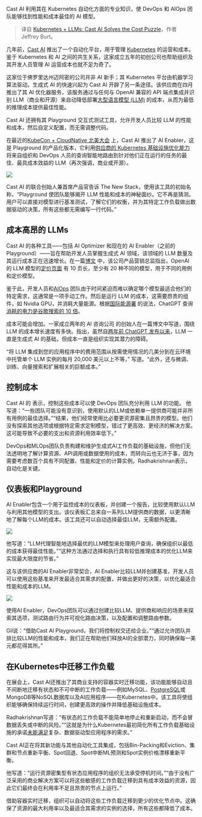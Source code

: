 
<!--
title: Kubernetes + 大模型：Cast AI解决成本难题
cover: https://cdn.thenewstack.io/media/2024/11/f651b0cb-alex-shuper-4kexemmkesw-unsplash-1.jpg
-->

Cast AI 利用其在 Kubernetes 自动化方面的专业知识，使 DevOps 和 AIOps 团队能够找到性能和成本最佳的 AI 模型。

> 译自 [Kubernetes + LLMs: Cast AI Solves the Cost Puzzle](https://thenewstack.io/kubernetes-llms-cast-ai-solves-the-cost-puzzle/)，作者 Jeffrey Burt。

几年前，[Cast AI](https://thenewstack.io/devfinops-and-ai-to-provision-exactly-the-right-cloud-spend/) 推出了一个自动化平台，用于管理 [Kubernetes](https://thenewstack.io/kubernetes/) 的运营和成本。鉴于 Kubernetes 和 AI 之间的共生关系，这家成立五年的初创公司也帮助组织及其开发人员管理 AI 运营成本也就不足为奇了。

这家位于佛罗里达州迈阿密的公司并非 AI 新手；其 Kubernetes 平台由机器学习算法驱动。生成式 AI 的快速兴起为 Cast AI 开辟了另一条途径。该供应商在四月推出了其 AI 优化器服务，该服务通过与任何与 OpenAI 兼容的 API 端点集成并识别 LLM（商业和开源）来自动降低部署[大型语言模型 (LLM)](https://thenewstack.io/llm/) 的成本，从而为最低的推理成本提供最佳性能。

Cast AI 还拥有其 Playground 交互式测试工具，允许开发人员比较 LLM 的性能和成本，然后自定义配置，而无需调整代码。

在最近的[KubeCon + CloudNative 北美大会](https://events.linuxfoundation.org/kubecon-cloudnativecon-north-america/) 上，Cast AI 推出了 AI Enabler，这是 Playground 的产品化版本，它利用[供应商的 Kubernetes 基础设施优化能力](https://thenewstack.io/automating-the-security-of-kubernetes-clusters-in-the-cloud/) 将来自组织和 DevOps 人员的查询智能地路由到针对他们正在运行的任务的最佳、最具成本效益的 LLM（再次强调，商业或开源）。

![](https://cdn.thenewstack.io/media/2024/11/c2ece790-cast-ai-enabler-1.png)

Cast AI 的联合创始人兼首席产品官告诉 The New Stack，使用该工具的初始名称，“Playground 使团队能够揭开 LLM 性能和成本的神秘面纱。它不再是猜测。用户可以直接对模型进行基准测试，了解它们的权衡，并为其特定工作负载做出数据驱动的决策，所有这些都无需编写一行代码。”

## 成本高昂的 LLMs

Cast AI 的各种工具——包括 AI Optimizer 和现在的 AI Enabler（之前的 Playground）——旨在帮助开发人员掌握生成式 AI 领域，该领域的 LLM 数量及其运行成本正在迅速增长。在一篇[博文](https://cast.ai/blog/llm-cost-optimization-how-to-run-gen-ai-apps-cost-efficiently/) 中，该公司产品营销总监指出，OpenAI 的 LLM 模型的[定价页面](https://openai.com/api/pricing/) 有 10 页长，至少有 20 种不同的模型，用于不同的用例和定价模型。

鉴于此，开发人员和[AIOps](https://thenewstack.io/supercharge-aiops-efficiency-with-llms/) 团队由于时间紧迫而难以确定哪个模型最适合他们的特定需求，这通常是一项手动工作。然后是运行 LLM 的成本，这需要昂贵的组件，如 Nvidia GPU，并消耗大量能源。根据[国际能源署](https://www.iea.org/) 的说法，ChatGPT 查询[消耗的电力是谷歌搜索的 10 倍](https://www.goldmansachs.com/insights/articles/AI-poised-to-drive-160-increase-in-power-demand)。

成本可能会增加。一家成立两年的 AI 咨询公司 的创始人在一篇博文中写道，围绕 LLM 的成本增长速度有多快。指出，虽然自[两年前 ChatGPT 发布以来](https://thenewstack.io/how-to-create-software-diagrams-with-chatgpt-and-claude/)，LLM 一直是生成式 AI 的基础，但成本一直是组织实现其潜力的障碍。

“将 LLM 集成到您的应用程序中的费用范围从按需使用情况的几美分到在云环境中托管单个 LLM 实例的每月 20,000 美元以上不等，” 写道。“此外，还与微调、训练、向量搜索和扩展相关的巨额成本。”

## 控制成本

Cast AI 的 表示，控制这些成本可以使 DevOps 团队充分利用 LLM 的功能。
他写道：“一些团队可能没有意识到，使用默认的LLM或依赖单一提供商可能并非所有用例的最佳选择。”“结果，他们经常使用比必要更资源密集且昂贵的模型。他们没有探索其他选项或根据特定需求定制模型，错过了更高效、更经济的解决方案。这可能导致不必要的支出和资源利用效率低下。”

DevOps和MLOps团队负责构建和维护生成式AI工作负载的基础设施，但他们无法透明地了解计算资源、API调用或数据使用的成本，而转向云也无济于事，因为需要考虑数百个具有不同配置、性能和定价的计算实例。Radhakrishnan表示，自动化是关键。

## 仪表板和Playground

AI Enabler包含一个用于监控成本的仪表板，并创建一个报告，比较使用默认LLM与利用其他模型的支出。该仪表板汇总来自一系列LLM提供商的数据，以更清晰地了解每个LLM的成本。该工具还可以自动选择最佳LLM，无需额外配置。

![](https://cdn.thenewstack.io/media/2024/11/0123f562-cast-ai-cost-optimization-1.png)

他写道：“LLM代理智能地选择最优的LLM模型来处理用户查询，确保组织以最低的成本获得最佳性能。”“这种方法通过选择和执行具有较低推理成本的优化LLM来实现最大限度的节省。”

这与该供应商的AI Enabler非常契合，AI Enabler比较LLM并创建基准，开发人员可以使用这些基准来开发最适合其需求的配置，并做出更好的决策，以优化最适合性能和成本的LLM。

![](https://cdn.thenewstack.io/media/2024/11/ad725eae-cast-ai-playground-1.png)

使用AI Enabler，DevOps团队可以通过创建比较LLM、提供商和响应的场景来探索其选项，测试路由行为并可视化路由决策，以及配置和调整路由参数。

Gil说：“借助Cast AI Playground，我们将控制权交还给企业。”“通过允许团队并排比较LLM的性能和成本，我们正在帮助他们释放AI的全部潜力，同时确保每一美元都花得其所。”

## 在Kubernetes中迁移工作负载
在展会上，Cast AI还推出了其商业支持的容器实时迁移功能，该功能能够自动且不间断地迁移有状态和不可中断的工作负载——例如MySQL、[PostgreSQL](https://thenewstack.io/charles-schwab-adopts-postgresql-with-vmware-tanzu/)或MongoDB等NoSQL数据库以及AI应用程序——在Kubernetes中。该工具将使组织能够确保持续运行时间，创建更高效的操作并降低基础设施成本。

Radhakrishnan写道：“有状态的工作负载不能简单地停止和重新启动，而不会冒数据丢失或中断的风险。”“这就是为什么Kubernetes最初简化所有工作负载基础设施的承诺[未能满足](https://cast.ai/blog/how-to-migrate-stateful-workloads-on-kubernetes-with-zero-downtime/?_gl=1*1eacdrj*_up*MQ..*_ga*ODkxMTI4Njg4LjE3MzE5NTAxNDU.*_ga_YLDVPHF0WD*MTczMTk1MDE0NC4xLjAuMTczMTk1MDE0NC4wLjAuMA..)复杂、数据驱动型应用程序的需求。”

Cast AI正在将其新功能与其他自动化工具集成，包括Bin-Packing和Eviction、集群和节点重新平衡、Spot回退、Spot中断ML预测和Spot实例价格漂移重新平衡。

他写道：“运行资源密集型有状态应用程序的组织无法承受停机时间。”“由于没有广泛采用的商业解决方案可以将这些敏感的工作负载迁移到具有成本效益的资源，因此它们最终会在利用率不足且昂贵的节点上运行。”

借助容器实时迁移，组织可以自动将这些工作负载迁移到更少的优化节点中。这确保了资源的最大利用率以及最适合其需求的实例的选择，所有这些都降低了成本。
